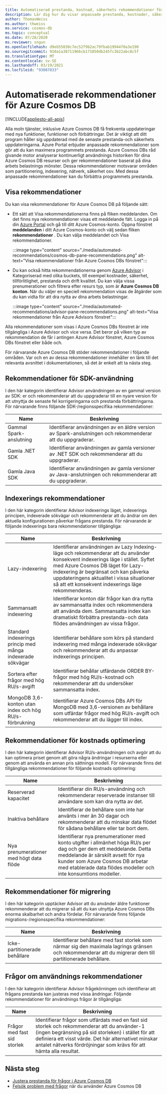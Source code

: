 ```yaml
---
title: Automatiserad prestanda, kostnad, säkerhets rekommendationer för Azure Cosmos DB
description: Lär dig hur du visar anpassade prestanda, kostnader, säkerhet och andra rekommendationer för Azure Cosmos DB baserat på dina arbets belastnings mönster.
author: ThomasWeiss
ms.author: thweiss
ms.service: cosmos-db
ms.topic: conceptual
ms.date: 07/28/2020
ms.reviewer: sngun
ms.openlocfilehash: d9eb55030c7ec52f9b2ac79fbab19944f0a3e190
ms.sourcegitcommit: 910a1a38711966cb171050db245fc3b22abc8c5f
ms.translationtype: MT
ms.contentlocale: sv-SE
ms.lasthandoff: 03/19/2021
ms.locfileid: "93087833"
---
```

# <a name="automated-recommendations-for-azure-cosmos-db"></a>Automatiserade rekommendationer för Azure Cosmos DB
[!INCLUDE[appliesto-all-apis](includes/appliesto-all-apis.md)]

Alla moln tjänster, inklusive Azure Cosmos DB få frekventa uppdateringar med nya funktioner, funktioner och förbättringar. Det är viktigt att ditt program håller sig uppdaterad med de senaste prestanda-och säkerhets uppdateringarna. Azure Portal erbjuder anpassade rekommendationer som gör att du kan maximera programmets prestanda. Azure Cosmos DBs råd givande motor analyserar kontinuerligt användnings historiken för dina Azure Cosmos DB resurser och ger rekommendationer baserat på dina arbets belastnings mönster. Dessa rekommendationer motsvarar områden som partitionering, indexering, nätverk, säkerhet osv. Med dessa anpassade rekommendationer kan du förbättra programmets prestanda.

## <a name="view-recommendations"></a>Visa rekommendationer

Du kan visa rekommendationer för Azure Cosmos DB på följande sätt:

- Ett sätt att Visa rekommendationerna finns på fliken meddelanden. Om det finns nya rekommendationer visas ett meddelande fält. Logga in på din [Azure Portal](https://portal.azure.com) och gå till ditt Azure Cosmos-konto. Öppna fönstret **meddelanden** i ditt Azure Cosmos-konto och välj sedan fliken **rekommendationer** . Du kan välja meddelandet och Visa rekommendationer.  

   :::image type="content" source="./media/automated-recommendations/cosmos-db-pane-recommendations.png" alt-text="Visa rekommendationer från Azure Cosmos DBs fönstret":::

- Du kan också hitta rekommendationerna genom [Azure Advisor](../advisor/advisor-overview.md) i Kategoriserad med olika buckets, till exempel kostnader, säkerhet, tillförlitlighet, prestanda och drift kvalitet. Du kan välja vissa prenumerationer och filtrera efter resurs typ, som är **Azure Cosmos DB konton**.  När du väljer en speciell rekommendation visas de åtgärder som du kan vidta för att dra nytta av dina arbets belastningar.

   :::image type="content" source="./media/automated-recommendations/advisor-pane-recommendations.png" alt-text="Visa rekommendationer från Azure Advisors fönstret":::

Alla rekommendationer som visas i Azure Cosmos DBs fönstret är inte tillgängliga i Azure Advisor och vice versa. Det beror på vilken typ av rekommendation de får i antingen Azure Advisor fönstret, Azure Cosmos DBs fönstret eller både och.

För närvarande Azure Cosmos DB stöder rekommendationer i följande områden. Var och en av dessa rekommendationer innehåller en länk till det relevanta avsnittet i dokumentationen, så det är enkelt att ta nästa steg.

## <a name="sdk-usage-recommendations"></a>Rekommendationer för SDK-användning

I den här kategorin identifierar Advisor användningen av en gammal version av SDK: er och rekommenderar att du uppgraderar till en nyare version för att utnyttja de senaste fel korrigeringarna och prestanda förbättringarna. För närvarande finns följande SDK-/regionsspecifika rekommendationer:

|Name  |Beskrivning  |
|---------|---------|
| Gammal Spark-anslutning | Identifierar användningen av en äldre version av Spark-anslutningen och rekommenderar att du uppgraderar. |
| Gamla .NET SDK | Identifierar användningen av gamla versioner av .NET SDK och rekommenderar att du uppgraderar. |
| Gamla Java SDK | Identifierar användningen av gamla versioner av Java-anslutningen och rekommenderar att du uppgraderar. |

## <a name="indexing-recommendations"></a>Indexerings rekommendationer

I den här kategorin identifierar Advisor indexerings läget, indexerings principen, indexerade sökvägar och rekommenderar att du ändrar om den aktuella konfigurationen påverkar frågans prestanda. För närvarande är följande indexerings bara rekommendationer tillgängliga:

|Name  |Beskrivning  |
|---------|---------|
| Lazy-indexering | Identifierar användningen av Lazy Indexing-läge och rekommenderar att du använder konsekvent indexerings läge i stället. Syftet med Azure Cosmos DB läget för Lazy-indexering är begränsat och kan påverka uppdateringens aktualitet i vissa situationer så att ett konsekvent indexerings läge rekommenderas. |
| Sammansatt indexering| Identifierar konton där frågor kan dra nytta av sammansatta index och rekommendera att använda dem. Sammansatta index kan dramatiskt förbättra prestanda-och data flödes användningen av vissa frågor.|
| Standard indexerings princip med många indexerade sökvägar | Identifierar behållare som körs på standard indexering med många indexerade sökvägar och rekommenderar att du anpassar indexerings principen.|
| Sortera efter frågor med hög RU/s-avgift| Identifierar behållar utfärdande ORDER BY-frågor med hög RU/s-kostnad och rekommenderar att du undersöker sammansatta index.|
| MongoDB 3,6-konton utan index och hög RU/s-förbrukning| Identifierar Azure Cosmos DBs API för MongoDB med 3,6-versionen av behållare som utfärdar frågor med hög RU/s-avgift och rekommenderar att du lägger till index.|

## <a name="cost-optimization-recommendations"></a>Rekommendationer för kostnads optimering

I den här kategorin identifierar Advisor RU/s-användningen och avgör att du kan optimera priset genom att göra några ändringar i resurserna eller genom att använda en annan pris sättnings modell. För närvarande finns det tillgängliga rekommendationer för följande kostnads optimering:

|Name  |Beskrivning  |
|---------|---------|
| Reserverad kapacitet | Identifierar din RU/s-användning och rekommenderar reserverade instanser till användare som kan dra nytta av det. |
| Inaktiva behållare | Identifierar de behållare som inte har använts i mer än 30 dagar och rekommenderar att du minskar data flödet för sådana behållare eller tar bort dem.|
| Nya prenumerationer med högt data flöde | Identifierar nya prenumerationer med konto utgifter i allmänhet höga RU/s per dag och ger dem ett meddelande. Detta meddelande är särskilt avsett för nya kunder som Azure Cosmos DB arbetar med etablerade data flödes modeller och inte konsumtions modeller. |

## <a name="migration-recommendations"></a>Rekommendationer för migrering

I den här kategorin upptäcker Advisor att du använder äldre funktioner rekommenderar att du migrerar så att du kan utnyttja Azure Cosmos DBs enorma skalbarhet och andra fördelar. För närvarande finns följande migrations-/regionsspecifika rekommendationer:

|Name  |Beskrivning  |
|---------|---------|
| Icke-partitionerade behållare | Identifierar behållare med fast storlek som närmar sig den maximala lagrings gränsen och rekommenderar att du migrerar dem till partitionerade behållare.|

## <a name="query-usage-recommendations"></a>Frågor om användnings rekommendationer

I den här kategorin identifierar Advisor frågekörningen och identifierar att frågans prestanda kan justeras med vissa ändringar. Följande rekommendationer för användnings frågor är tillgängliga:

|Name  |Beskrivning  |
|---------|---------|
| Frågor med fast sid storlek | Identifierar frågor som utfärdats med en fast sid storlek och rekommenderar att du använder-1 (ingen begränsning på sid storleken) i stället för att definiera ett visst värde. Det här alternativet minskar antalet nätverks fördröjningar som krävs för att hämta alla resultat. |

## <a name="next-steps"></a>Nästa steg

* [Justera prestanda för frågor i Azure Cosmos DB](sql-api-query-metrics.md)
* [Felsök problem med frågor](troubleshoot-query-performance.md) när du använder Azure Cosmos DB
